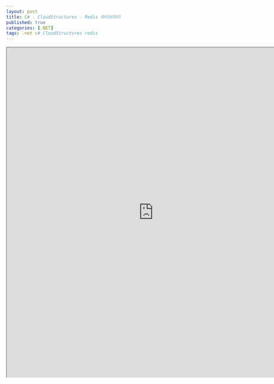 ```yaml
---
layout: post
title: C# - CloudStructures - Redis 라이브러리
published: true
categories: [.NET]
tags: .net c# CloudStructures redis
---  
```

<iframe width="800" height="900" src="https://docs.google.com/document/d/e/2PACX-1vSZt0Dzqsvv11yOab8v4cSY07Zw8xBGvVcGZi7HmR7jggRtiXpvugCxbApneMNY1mVSeQqx8FPHGEZz/pub?embedded=true"></iframe>   
  
   